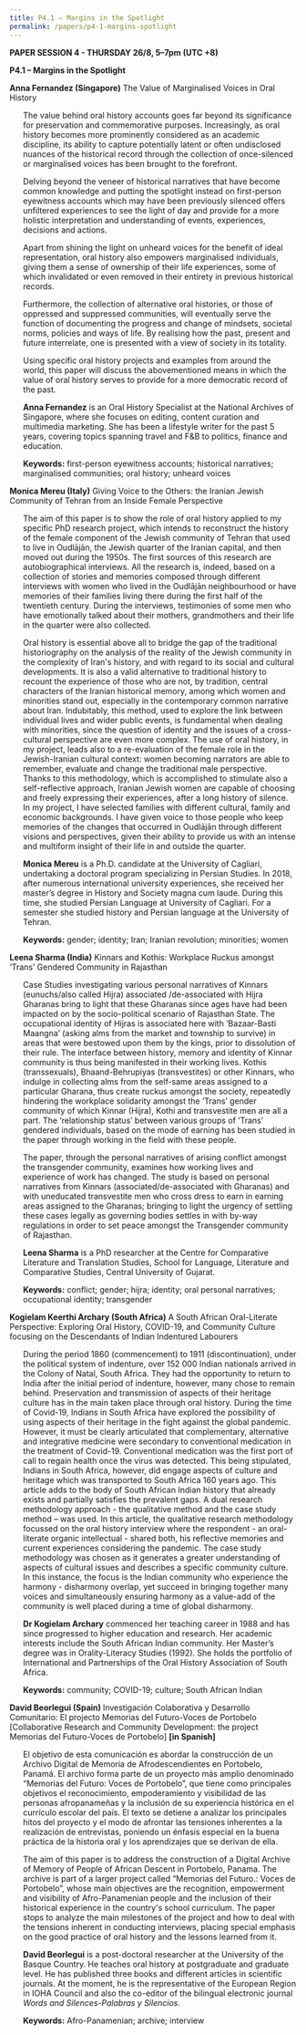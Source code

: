 ```yaml
---
title: P4.1 – Margins in the Spotlight
permalink: /papers/p4-1-margins-spotlight
---
```


<b>PAPER SESSION 4 - THURSDAY 26/8, 5–7pm (UTC +8)</b>
	
<b>P4.1 – Margins in the Spotlight</b>

<b>Anna Fernandez (Singapore)</b> The Value of Marginalised Voices in Oral History

<ul>The value behind oral history accounts goes far beyond its significance for preservation and commemorative purposes. Increasingly, as oral history becomes more prominently considered as an academic discipline, its ability to capture potentially latent or often undisclosed nuances of the historical record through the collection of once-silenced or marginalised voices has been brought to the forefront.</ul> 

<ul>Delving beyond the veneer of historical narratives that have become common knowledge and putting the spotlight instead on first-person eyewitness accounts which may have been previously silenced offers unfiltered experiences to see the light of day and provide for a more holistic interpretation and understanding of events, experiences, decisions and actions.</ul> 

<ul>Apart from shining the light on unheard voices for the benefit of ideal representation, oral history also empowers marginalised individuals, giving them a sense of ownership of their life experiences, some of which invalidated or even removed in their entirety in previous historical records.</ul> 

<ul>Furthermore, the collection of alternative oral histories, or those of oppressed and suppressed communities, will eventually serve the function of documenting the progress and change of mindsets, societal norms, policies and ways of life. By realising how the past, present and future interrelate, one is presented with a view of society in its totality.</ul> 

<ul>Using specific oral history projects and examples from around the world, this paper will discuss the abovementioned means in which the value of oral history serves to provide for a more democratic record of the past.</ul>

<ul><b>Anna Fernandez</b> is an Oral History Specialist at the National Archives of Singapore, where she focuses on editing, content curation and multimedia marketing. She has been a lifestyle writer for the past 5 years, covering topics spanning travel and F&B to politics, finance and education.</ul>

<ul><b>Keywords:</b> first-person eyewitness accounts; historical narratives; marginalised communities; oral history; unheard voices</ul>

<b>Monica Mereu (Italy)</b> Giving Voice to the Others: the Iranian Jewish Community of Tehran from an Inside Female Perspective

<ul>The aim of this paper is to show the role of oral history applied to my specific PhD research project, which intends to reconstruct the history of the female component of the Jewish community of Tehran that used to live in Oudlājān, the Jewish quarter of the Iranian capital, and then moved out during the 1950s. The first sources of this research are autobiographical interviews. All the research is, indeed, based on a collection of stories and memories composed through different interviews with women who lived in the Oudlājān neighbourhood or have memories of their families living there during the first half of the twentieth century. During the interviews, testimonies of some men who have emotionally talked about their mothers, grandmothers and their life in the quarter were also collected.</ul> 

<ul>Oral history is essential above all to bridge the gap of the traditional historiography on the analysis of the reality of the Jewish community in the complexity of Iran's history, and with regard to its social and cultural developments. It is also a valid alternative to traditional history to recount the experience of those who are not, by tradition, central characters of the Iranian historical memory, among which women and minorities stand out, especially in the contemporary common narrative about Iran. Indubitably, this method, used to explore the link between individual lives and wider public events, is fundamental when dealing with minorities, since the question of identity and the issues of a cross-cultural perspective are even more complex. The use of oral history, in my project, leads also to a re-evaluation of the female role in the Jewish-Iranian cultural context: women becoming narrators are able to remember, evaluate and change the traditional male perspective. Thanks to this methodology, which is accomplished to stimulate also a self-reflective approach, Iranian Jewish women are capable of choosing and freely expressing their experiences, after a long history of silence. In my project, I have selected families with different cultural, family and economic backgrounds. I have given voice to those people who keep memories of the changes that occurred in Oudlājān through different visions and perspectives, given their ability to provide us with an intense and multiform insight of their life in and outside the quarter.</ul>

<ul><b>Monica Mereu</b> is a Ph.D. candidate at the University of Cagliari, undertaking a doctoral program specializing in Persian Studies. In 2018, after numerous international university experiences, she received her master’s degree in History and Society magna cum laude. During this time, she studied Persian Language at University of Cagliari. For a semester she studied history and Persian language at the University of Tehran.</ul>

<ul><b>Keywords:</b> gender; identity; Iran; Iranian revolution; minorities; women</ul>

<b>Leena Sharma (India)</b> Kinnars and Kothis: Workplace Ruckus amongst ‘Trans’ Gendered Community in Rajasthan

<ul>Case Studies investigating various personal narratives of Kinnars (eunuchs/also called Hijra) associated /de-associated with Hijra Gharanas bring to light that these Gharanas since ages have had been impacted on by the socio-political scenario of Rajasthan State. The occupational identity of Hijras is associated here with ‘Bazaar-Basti Maangna’ (asking alms from the market and township to survive) in areas that were bestowed upon them by the kings, prior to dissolution of their rule. The interface between history, memory and identity of Kinnar community is thus being manifested in their working lives. Kothis (transsexuals), Bhaand-Behrupiyas (transvestites) or other Kinnars, who indulge in collecting alms from the self-same areas assigned to a particular Gharana, thus create ruckus amongst the society, repeatedly hindering the workplace solidarity amongst the ‘Trans’ gender community of which Kinnar (Hijra), Kothi and transvestite men are all a part. The ‘relationship status’ between various groups of ‘Trans’ gendered individuals, based on the mode of earning has been studied in the paper through working in the field with these people.</ul>

<ul>The paper, through the personal narratives of arising conflict amongst the transgender community, examines how working lives and experience of work has changed. The study is based on personal narratives from Kinnars (associated/de-associated with Gharanas) and with uneducated transvestite men who cross dress to earn in earning areas assigned to the Gharanas; bringing to light the urgency of settling these cases legally as governing bodies settles in with by-way regulations in order to set peace amongst the Transgender community of Rajasthan.</ul>

<ul><b>Leena Sharma</b> is a PhD researcher at the Centre for Comparative Literature and Translation Studies, School for Language, Literature and Comparative Studies, Central University of Gujarat.</ul>

<ul><b>Keywords:</b> conflict; gender; hijra; identity; oral personal narratives; occupational identity; transgender</ul>

<b>Kogielam Keerthi Archary (South Africa)</b> A South African Oral-Literate Perspective: Exploring Oral History, COVID-19, and Community Culture focusing on the Descendants of Indian Indentured Labourers

<ul>During the period 1860 (commencement) to 1911 (discontinuation), under the political system of indenture, over 152 000 Indian nationals arrived in the Colony of Natal, South Africa. They had the opportunity to return to India after the initial period of indenture, however, many chose to remain behind.  Preservation and transmission of aspects of their heritage culture has in the main taken place through oral history. During the time of Covid-19, Indians in South Africa have explored the possibility of using aspects of their heritage in the fight against the global pandemic. However, it must be clearly articulated that complementary, alternative and integrative medicine were secondary to conventional medication in the treatment of Covid-19. Conventional medication was the first port of call to regain health once the virus was detected.  This being stipulated, Indians in South Africa, however, did engage aspects of culture and heritage which was transported to South Africa 160 years ago.  This article adds to the body of South African Indian history that already exists and partially satisfies the prevalent gaps. A dual research methodology approach - the qualitative method and the case study method – was used. In this article, the qualitative research methodology focussed on the oral history interview where the respondent - an oral-literate organic intellectual - shared both, his reflective memories and current experiences considering the pandemic. The case study methodology was chosen as it generates a greater understanding of aspects of cultural issues and describes a specific community culture. In this instance, the focus is the Indian community who experience the harmony - disharmony overlap, yet succeed in bringing together  many voices and simultaneously ensuring harmony as a value-add of the community is well placed during a time of global disharmony.</ul>

<ul><b>Dr Kogielam Archary</b> commenced her teaching career in 1988 and has since progressed to higher education and research.  Her academic interests include the South African Indian community. Her Master’s degree was in Orality-Literacy Studies (1992).  She holds the portfolio of International and Partnerships of the Oral History Association of South Africa.</ul>

<ul><b>Keywords:</b> community; COVID-19; culture; South African Indian</ul>

<b>David Beorlegui (Spain) </b>Investigación Colaborativa y Desarrollo Comunitario: El projecto Memorias del Futuro-Voces de Portobelo [Collaborative Research and Community Development: the project Memorias del Futuro-Voces de Portobelo] <b>[in Spanish]</b>

<ul>El objetivo de esta comunicación es abordar la construcción de un Archivo Digital de Memoria de Afrodescendientes en Portobelo, Panamá. El archivo forma parte de un proyecto más amplio denominado “Memorias del Futuro: Voces de Portobelo”, que tiene como principales objetivos el reconocimiento, empoderamiento y visibilidad de las personas afropanameñas y la inclusión de su experiencia histórica en el currículo escolar del país. El texto se detiene a analizar los principales hitos del proyecto y el modo de afrontar las tensiones inherentes a la realización de entrevistas, poniendo un énfasis especial en la buena práctica de la historia oral y los aprendizajes que se derivan de ella.</ul> 

<ul>The aim of this paper is to address the construction of a Digital Archive of Memory of People of African Descent in Portobelo, Panama. The archive is part of a larger project called “Memorias del Futuro.: Voces de Portobelo”, whose main objectives are the recognition, empowerment and visibility of Afro-Panamenian people and the inclusion of their historical experience in the country's school curriculum. The paper stops to analyze the main milestones of the project and how to deal with the tensions inherent in conducting interviews, placing special emphasis on the good practice of oral history and the lessons learned from it.</ul>

<ul><b>David Beorlegui</b> is a post-doctoral researcher at the University of the Basque Country. He teaches oral history at postgraduate and graduate level. He has published three books and different articles in scientific journals. At the moment, he is the representative of the European Region in IOHA Council and also the co-editor of the bilingual electronic journal <i>Words and Silences-Palabras y Silencios</i>.</ul></ul>

<ul><b>Keywords:</b> Afro-Panamenian; archive; interview</ul>
